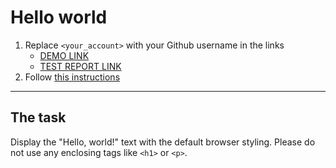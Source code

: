 # Hello world
1. Replace `<your_account>` with your Github username in the links
    - [DEMO LINK](https://DmytroDidyk.github.io/layout_hello-world/) <br>
    - [TEST REPORT LINK](https://DmytroDidyk.github.io/layout_hello-world/report/html_report/)
2. Follow [this instructions](https://mate-academy.github.io/layout_task-guideline/)
___

## The task
Display the "Hello, world!" text with the default browser styling. Please do not
use any enclosing tags like `<h1>` or `<p>`.
